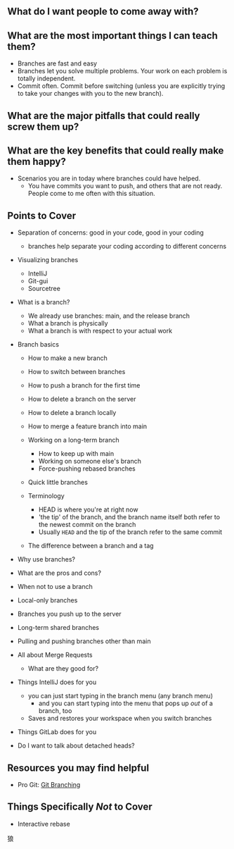 ## What do I want people to come away with?


## What are the most important things I can teach them?

* Branches are fast and easy
* Branches let you solve multiple problems.  Your work on each problem is totally independent.
* Commit often.  Commit before switching (unless you are explicitly trying to take your changes with you to the new branch).


## What are the major pitfalls that could really screw them up?


## What are the key benefits that could really make them happy?

* Scenarios you are in today where branches could have helped.
    * You have commits you want to push, and others that are not ready.  People come to me often with this situation.


## Points to Cover

* Separation of concerns: good in your code, good in your coding
    * branches help separate your coding according to different concerns
* Visualizing branches
    * IntelliJ
    * Git-gui
    * Sourcetree
* What is a branch?
    * We already use branches: main, and the release branch
    * What a branch is physically
    * What a branch is with respect to your actual work
* Branch basics
    * How to make a new branch
    * How to switch between branches
    * How to push a branch for the first time
    * How to delete a branch on the server
    * How to delete a branch locally
    * How to merge a feature branch into main
    * Working on a long-term branch
        * How to keep up with main
        * Working on someone else's branch
        * Force-pushing rebased branches
    * Quick little branches

    * Terminology
        * HEAD is where you're at right now
        * 'the tip' of the branch, and the branch name itself both refer to the newest commit on the branch
        * Usually `HEAD` and the tip of the branch refer to the same commit
    * The difference between a branch and a tag
* Why use branches?
* What are the pros and cons?
* When not to use a branch
* Local-only branches
* Branches you push up to the server
* Long-term shared branches
* Pulling and pushing branches other than main

* All about Merge Requests
    * What are they good for?

* Things IntelliJ does for you
    * you can just start typing in the branch menu (any branch menu)
        * and you can start typing into the menu that pops up _out_ of a branch, too
    * Saves and restores your workspace when you switch branches
* Things GitLab does for you

* Do I want to talk about detached heads?

## Resources you may find helpful

* Pro Git: [Git Branching](https://git-scm.com/book/en/v2/Git-Branching-Branches-in-a-Nutshell)


## Things Specifically _Not_ to Cover

* Interactive rebase

狼

<!-- vim: set ts=4 sw=4 tw=0 et ai :-->
